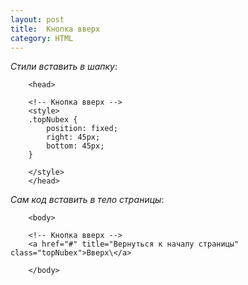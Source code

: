 ```yaml
---
layout: post
title:  Кнопка вверх
category: HTML
---
```


*Стили вставить в шапку*:

        <head>

        <!-- Кнопка вверх -->
        <style>
        .topNubex {
	        position: fixed;
	        right: 45px;
	        bottom: 45px;
        }
        
        </style>
        </head>


*Сам код вставить в тело страницы*:

        <body>

        <!-- Кнопка вверх -->
        <a href="#" title="Вернуться к началу страницы" class="topNubex">Вверх\</a>

        </body>